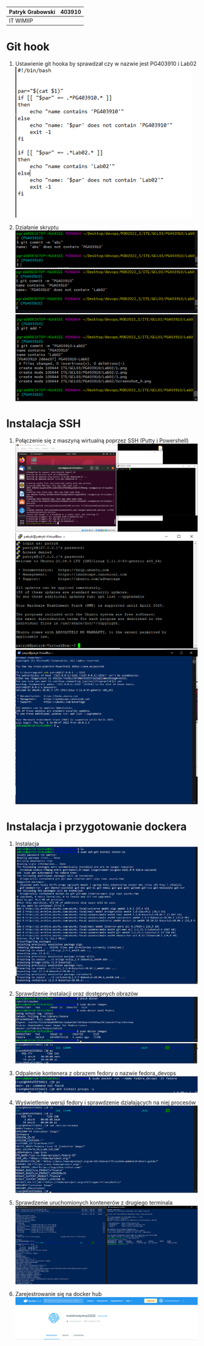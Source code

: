 ﻿|Patryk Grabowski|403910|
| :- | :- |
|IT WIMIIP|
#
# Git hook
1. Ustawienie git hooka by sprawdzał czy w nazwie jest PG403910 i Lab02
![](1.png)

2. Działanie skryptu
![](2.png)
![](3.png)
![](4.png)

# Instalacja SSH
1. Połączenie się z maszyną wirtualną poprzez SSH (Putty i Powershell)
![](5.png)
![](6.png)
![](7.png)

# Instalacja i przygotowanie dockera
1. Instalacja
![](8.png)

2. Sprawdzenie instalacji oraz dostępnych obrazów 
![](9.png)
![](10.png)

3. Odpalenie kontenera z obrazem fedory o nazwie fedora\_devops
![](14.png)

4. Wyświetlenie wersji fedory i sprawdzenie działających na niej procesów
![](11.png)

5. Sprawdzenie uruchomionych kontenerów z drugiego terminala
![](12.png)

6. Zarejestrowanie się na docker hub
![](13.png)



